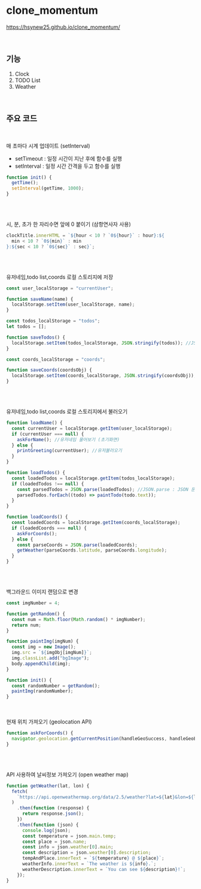 # clone_momentum

https://hsynew25.github.io/clone_momentum/

<br />

## 기능

1. Clock
2. TODO List
3. Weather

<br />

## 주요 코드

<br />

매 초마다 시계 업데이트 (setInterval)

- setTimeout : 일정 시간이 지난 후에 함수를 실행
- setInterval : 일정 시간 간격을 두고 함수를 실행

```javascript
function init() {
  getTime();
  setInterval(getTime, 1000);
}
```

<br />
<br />

시, 분, 초가 한 자리수면 앞에 0 붙이기 (삼항연사자 사용)

```javascript
clockTitle.innerHTML = `${hour < 10 ? `0${hour}` : hour}:${
  min < 10 ? `0${min}` : min
}:${sec < 10 ? `0${sec}` : sec}`;
```

<br />
<br />

유저네임,todo list,coords 로컬 스토리지에 저장

```javascript
const user_localStorage = "currentUser";

function saveName(name) {
  localStorage.setItem(user_localStorage, name);
}
```

```javascript
const todos_localStorage = "todos";
let todos = [];

function saveTodos() {
  localStorage.setItem(todos_localStorage, JSON.stringify(todos)); //JSON.stringify : JSON 문자열로 변환
}
```

```javascript
const coords_localStorage = "coords";

function saveCoords(coordsObj) {
  localStorage.setItem(coords_localStorage, JSON.stringify(coordsObj));
}
```

<br />
<br />

유저네임,todo list,coords 로컬 스토리지에서 불러오기

```javascript
function loadName() {
  const currentUser = localStorage.getItem(user_localStorage);
  if (currentUser === null) {
    askForName(); //유저네임 물어보기 (초기화면)
  } else {
    printGreeting(currentUser); //유저불러오기
  }
}
```

```javascript
function loadTodos() {
  const loadedTodos = localStorage.getItem(todos_localStorage);
  if (loadedTodos !== null) {
    const parsedTodos = JSON.parse(loadedTodos); //JSON.parse : JSON 문자열을 분석하여 객체로 변환
    parsedTodos.forEach((todo) => paintTodo(todo.text));
  }
}
```

```javascript
function loadCoords() {
  const loadedCoords = localStorage.getItem(coords_localStorage);
  if (loadedCoords === null) {
    askForCoords();
  } else {
    const parseCoords = JSON.parse(loadedCoords);
    getWeather(parseCoords.latitude, parseCoords.longitude);
  }
}
```

<br />
<br />

백그라운드 이미지 랜덤으로 변경

```javascript
const imgNumber = 4;

function getRandom() {
  const num = Math.floor(Math.random() * imgNumber);
  return num;
}

function paintImg(imgNum) {
  const img = new Image();
  img.src = `${imgObj[imgNum]}`;
  img.classList.add("bgImage");
  body.appendChild(img);
}

function init() {
  const randomNumber = getRandom();
  paintImg(randomNumber);
}
```

<br />
<br />
현재 위치 가져오기 (geolocation API)

```javascript
function askForCoords() {
  navigator.geolocation.getCurrentPosition(handleGeoSuccess, handleGeoError); //첫번째param: 위치가져오기 성공 시 동작할 함수, 두번째param : 위치가져오기 실패 시 동작할 함수
}
```

<br />
<br />

API 사용하여 날씨정보 가져오기 (open weather map)

```javascript
function getWeather(lat, lon) {
  fetch(
    `https://api.openweathermap.org/data/2.5/weather?lat=${lat}&lon=${lon}&appid=${API_KEY}&units=metric`
  )
    .then(function (response) {
      return response.json();
    })
    .then(function (json) {
      console.log(json);
      const temperature = json.main.temp;
      const place = json.name;
      const info = json.weather[0].main;
      const description = json.weather[0].description;
      tempAndPlace.innerText = `${temperature} @ ${place}`;
      weatherInfo.innerText = `The weather is ${info}.`;
      weatherDescription.innerText = `You can see ${description}!`;
    });
}
```
